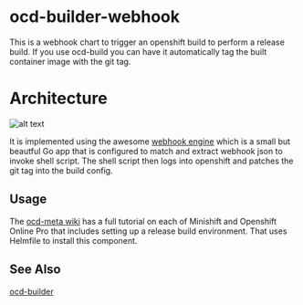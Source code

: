 # ocd-builder-webhook

This is a webhook chart to trigger an openshift build to perform a release build. If you use ocd-build you can have it automatically tag the built container image with the git tag. 

# Architecture

![alt text][ocd-build-components]

[ocd-build-components]: https://github.com/ocd-scm/ocd-meta/blob/master/imgs/ocd-webhook.png?raw=true "OCD Builder Components"

It is implemented using the awesome [webhook engine](https://github.com/adnanh/webhook/blob/master/webhook.go) which is a small but beautful Go app that is configured to match and extract webhook json to invoke shell script. The shell script then logs into openshift and patches the git tag into the build config. 

## Usage

The [ocd-meta wiki](https://github.com/ocd-scm/ocd-meta/wiki) has a full tutorial on each of Minishift and Openshift Online Pro that includes setting up a release build environment. That uses Helmfile to install this component.

## See Also

[ocd-builder](https://github.com/ocd-scm/ocd-builder)
